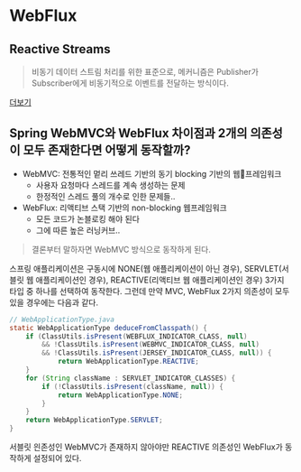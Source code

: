 # WebFlux

## Reactive Streams

>  비동기 데이터 스트림 처리를 위한 표준으로, 메커니즘은 Publisher가 Subscriber에게 비동기적으로 이벤트를 전달하는 방식이다.

[더보기](https://github.com/kimzerovirus/TIL/blob/main/jvm%EC%96%B8%EC%96%B4/Java/%EB%A6%AC%EC%95%A1%ED%8B%B0%EB%B8%8C%EC%8A%A4%ED%8A%B8%EB%A6%BC.md)

## Spring WebMVC와 WebFlux 차이점과 2개의 의존성이 모두 존재한다면 어떻게 동작할까?
- WebMVC: 전통적인 멑리 쓰레드 기반의 동기 blocking 기반의 웹프레임워크
  - 사용자 요청마다 스레드를 계속 생성하는 문제
  - 한정적인 스레드 풀의 개수로 인한 문제들..
- WebFlux: 리액티브 스택 기반의 non-blocking 웹프레임워크
  - 모든 코드가 논블로킹 해야 된다
  - 그에 따른 높은 러닝커브..
 
> 결론부터 말하자면 WebMVC 방식으로 동작하게 된다.

스프링 애플리케이션은 구동시에 NONE(웹 애플리케이션이 아닌 경우), SERVLET(서블릿 웹 애플리케이션인 경우), REACTIVE(리액티브 웹 애플리케이션인 경우) 3가지 타입 중 하나를 선택하여 동작한다. 그런데 만약 MVC, WebFlux 2가지 의존성이 모두 있을 경우에는 다음과 같다.
```java
// WebApplicationType.java
static WebApplicationType deduceFromClasspath() {
    if (ClassUtils.isPresent(WEBFLUX_INDICATOR_CLASS, null) 
        && !ClassUtils.isPresent(WEBMVC_INDICATOR_CLASS, null)
        && !ClassUtils.isPresent(JERSEY_INDICATOR_CLASS, null)) {
            return WebApplicationType.REACTIVE;
    }
    for (String className : SERVLET_INDICATOR_CLASSES) {
        if (!ClassUtils.isPresent(className, null)) {
            return WebApplicationType.NONE;
        }
    }
    return WebApplicationType.SERVLET;
}
```
서블릿 읜존성인 WebMVC가 존재하지 않아야만 REACTIVE 의존성인 WebFlux가 동작하게 설정되어 있다.
